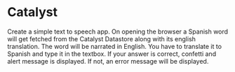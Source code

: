 # Catalyst

Create a simple text to speech app. On opening the browser a Spanish word will get fetched from the Catalyst Datastore along with its english translation. The word will be narrated in English. You have to translate it to Spanish and type it in the textbox. If your answer is correct, confetti and alert message is displayed. If not, an error message will be displayed.
